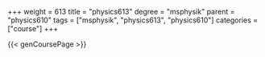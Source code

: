 +++
weight = 613
title = "physics613"
degree = "msphysik"
parent = "physics610"
tags = ["msphysik", "physics613", "physics610"]
categories = ["course"]
+++

{{< genCoursePage >}}
